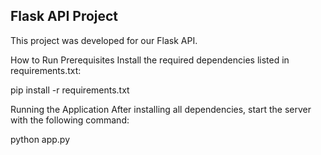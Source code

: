 ## Flask API Project

This project was developed for our Flask API.

How to Run
Prerequisites
Install the required dependencies listed in requirements.txt:

pip install -r requirements.txt

Running the Application
After installing all dependencies, start the server with the following command:


python app.py
